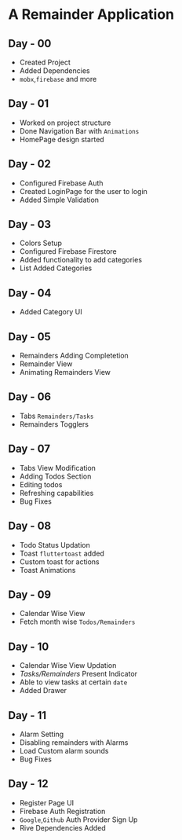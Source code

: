 # A Remainder Application

## Day - 00

- Created Project
- Added Dependencies
- `mobx`,`firebase` and more

## Day - 01

- Worked on project structure
- Done Navigation Bar with `Animations`
- HomePage design started

## Day - 02

- Configured Firebase Auth
- Created LoginPage for the user to login
- Added Simple Validation

## Day - 03

- Colors Setup
- Configured Firebase Firestore
- Added functionality to add categories
- List Added Categories

## Day - 04

- Added Category UI

## Day - 05

- Remainders Adding Completetion
- Remainder View
- Animating Remainders View

## Day - 06

- Tabs `Remainders/Tasks`
- Remainders Togglers

## Day - 07

- Tabs View Modification
- Adding Todos Section
- Editing todos
- Refreshing capabilities
- Bug Fixes

## Day - 08

- Todo Status Updation
- Toast `fluttertoast` added
- Custom toast for actions
- Toast Animations

## Day - 09

- Calendar Wise View
- Fetch month wise `Todos/Remainders`

## Day - 10

- Calendar Wise View Updation
- _Tasks/Remainders_ Present Indicator
- Able to view tasks at certain `date`
- Added Drawer

## Day - 11

- Alarm Setting
- Disabling remainders with Alarms
- Load Custom alarm sounds
- Bug Fixes

## Day - 12

- Register Page UI
- Firebase Auth Registration
- `Google`,`Github` Auth Provider Sign Up
- Rive Dependencies Added
